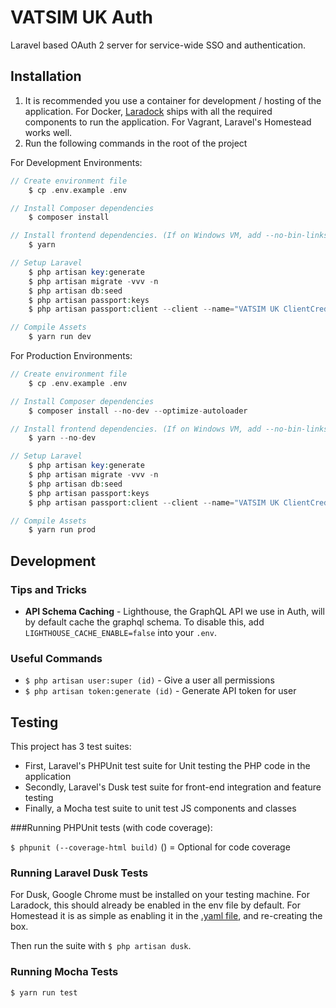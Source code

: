 # VATSIM UK Auth

Laravel based OAuth 2 server for service-wide SSO and authentication.

## Installation
1. It is recommended you use a container for development / hosting of the application. For Docker, [Laradock](https://laradock.io/) ships with all the required components to run the application. For Vagrant, Laravel's Homestead works well.
2. Run the following commands in the root of the project

For Development Environments:
```php
// Create environment file
    $ cp .env.example .env 

// Install Composer dependencies
    $ composer install

// Install frontend dependencies. (If on Windows VM, add --no-bin-links to command)
    $ yarn

// Setup Laravel
    $ php artisan key:generate
    $ php artisan migrate -vvv -n
    $ php artisan db:seed
    $ php artisan passport:keys
    $ php artisan passport:client --client --name="VATSIM UK ClientCredentials Client"

// Compile Assets
    $ yarn run dev
```

For Production Environments:
```php
// Create environment file
    $ cp .env.example .env 

// Install Composer dependencies
    $ composer install --no-dev --optimize-autoloader

// Install frontend dependencies. (If on Windows VM, add --no-bin-links to command)
    $ yarn --no-dev

// Setup Laravel
    $ php artisan key:generate
    $ php artisan migrate -vvv -n
    $ php artisan db:seed
    $ php artisan passport:keys
    $ php artisan passport:client --client --name="VATSIM UK ClientCredentials Client"

// Compile Assets
    $ yarn run prod
```
## Development

### Tips and Tricks
* **API Schema Caching** - Lighthouse, the GraphQL API we use in Auth, will by default cache the graphql schema. To disable this, add `LIGHTHOUSE_CACHE_ENABLE=false` into your `.env`.

### Useful Commands
* `$ php artisan user:super (id)` - Give a user all permissions
* `$ php artisan token:generate (id)` - Generate API token for user

## Testing

This project has 3 test suites:
* First, Laravel's PHPUnit test suite for Unit testing the PHP code in the application
* Secondly, Laravel's Dusk test suite for front-end integration and feature testing
* Finally, a Mocha test suite to unit test JS components and classes

###Running PHPUnit tests (with code coverage):

`$ phpunit (--coverage-html build)` () = Optional for code coverage

### Running Laravel Dusk Tests
For Dusk, Google Chrome must be installed on your testing machine. For Laradock, this should already be enabled in the env file by default. For Homestead it is as simple as enabling it in the [.yaml file](https://laravel.com/docs/6.x/homestead#installing-optional-features), and re-creating the box.

Then run the suite with `$ php artisan dusk`.

### Running Mocha Tests
`$ yarn run test`
